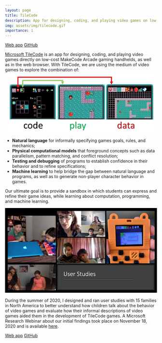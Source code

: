 ```yaml
---
layout: page
title: TileCode
description: App for designing, coding, and playing video games on low-cost arcade gaming handhelds.
img: assets/img/tilecode.gif
importance: 1
---
```

[Web app](https://microsoft.github.io/tilecode/tilecode.html)
[GitHub](https://github.com/microsoft/tilecode)

[Microsoft TileCode](https://www.microsoft.com/en-us/research/project/microsoft-tilecode/) is an app for designing, coding, and playing video games directly on low-cost MakeCode Arcade gaming handhelds, as well as in the web browser. With TileCode, we are using the medium of video games to explore the combination of:
![TileCode Components](/assets/img/tilecode_components.png)

* __Natural language__ for informally specifying games goals, rules, and mechanics;
* __Physical computational models__ that foreground concepts such as data parallelism, pattern matching, and conflict resolution;
* __Testing and debugging__ of programs to establish confidence in their behavior and to refine specifications;
* __Machine learning__ to help bridge the gap between natural language and programs, as well as to generate non-player character behavior in games.

Our ultimate goal is to provide a sandbox in which students can express and refine their game ideas, while learning about computation, programming, and machine learning.

![TileCode User Studies](/assets/img/tilecode_userstudies.png)

During the summer of 2020, I designed and ran user studies with 15 families in North America to better understand how children talk about the behavior of video games and evaluate how their informal descriptions of video games aided them in the development of TileCode games. A Microsoft Research Webinar about our initial findings took place on November 18, 2020 and is available [here](https://note.microsoft.com/MSR-Webinar-TileCode-Registration-On-Demand.html?wt.mc_id=twitter_MSR-WBNR_post_v1).

[Web app](https://microsoft.github.io/tilecode/tilecode.html)
[GitHub](https://github.com/microsoft/tilecode)
